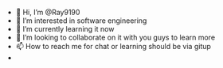 - 👋 Hi, I’m @Ray9190
- 👀 I’m interested in software engineering
- 🌱 I’m currently learning it now
- 💞️ I’m looking to collaborate on it with you guys to learn more
- 📫 How to reach me for chat or learning should be via gitup
- 

<!---
Ray9190/Ray9190 is a ✨ special ✨ repository because its `README.md` (this file) appears on your GitHub profile.
You can click the Preview link to take a look at your changes.
--->
